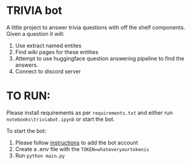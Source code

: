 # TRIVIA bot

A little project to answer trivia questions with off the shelf components.
Given a question it will:
1. Use extract named entites
2. Find wiki pages for these entities
3. Attempt to use huggingface question answering pipeline to find the answers.
4. Connect to discord server


# TO RUN:
Please install requirements as per `requirements.txt` and either run `notebooks\triviabot.ipynb` or start the bot.

To start the bot:
1. Please follow [instructions](https://www.freecodecamp.org/news/create-a-discord-bot-with-python/) to add the bot account
2. Create a .env file with the `TOKEN=whateveryourtokenis`
3. Run `python main.py`

